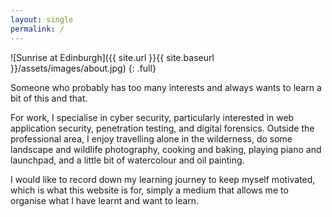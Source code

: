 ```yaml
---
layout: single
permalink: /
---
```


![Sunrise at Edinburgh]({{ site.url }}{{ site.baseurl }}/assets/images/about.jpg)
{: .full}

Someone who probably has too many interests and always wants to learn a bit of this and that.

For work, I specialise in cyber security, particularly interested in web application security, penetration testing, and digital forensics. Outside the professional area, I enjoy travelling alone in the wilderness, do some landscape and wildlife photography, cooking and baking, playing piano and launchpad, and a little bit of watercolour and oil painting.

I would like to record down my learning journey to keep myself motivated, which is what this website is for, simply a medium that allows me to organise what I have learnt and want to learn.
